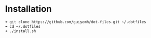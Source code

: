 # Installation
    
```bash
➜ git clone https://github.com/guiyomh/dot-files.git ~/.dotfiles
➜ cd ~/.dotfiles
➜ ./install.sh
```
